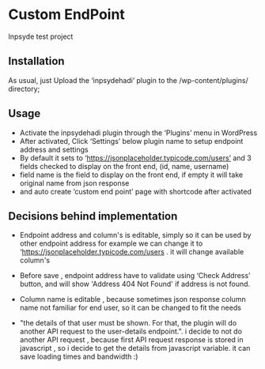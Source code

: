 # Custom EndPoint

Inpsyde test project

## Installation

As usual, just Upload the ‘inpsydehadi’ plugin to the /wp-content/plugins/ directory;



## Usage

* Activate the inpsydehadi plugin through the ‘Plugins’ menu in WordPress
* After activated, Click ‘Settings’ below plugin name to setup endpoint address and settings
* By default it sets to ‘https://jsonplaceholder.typicode.com/users’ and 3 fields checked to display on the front end, (id, name, username)
* field name is the field to display on the front end, if empty it will take original name from json response
* and auto create ‘custom end point’ page with shortcode after activated


## Decisions behind implementation
* Endpoint address and column's is editable, simply so it can be used by other endpoint address for example we can change it to ‘https://jsonplaceholder.typicode.com/users . it will change available column's 
* Before save , endpoint address have to validate using ‘Check Address’ button, and will show 'Address 404 Not Found' if address is not found.
* Column name is editable , because sometimes json response column name not familiar for end user, so it can be changed to fit the needs

* "the details of that user must be shown. For that, the plugin will do another API request to the user-details endpoint.". i decide to not do another API request , because first API request response is stored in javascript , so i decide to get the details from javascript variable. it can save loading times and bandwidth :)